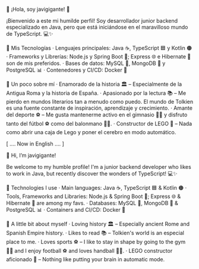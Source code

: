  👋 ¡Hola, soy javigigante! 🚀

¡Bienvenido a este mi humilde perfil! Soy desarrollador junior backend especializado en Java, pero que está iniciándose en el maravilloso mundo de TypeScript. 💻✨


  🚀 Mis Tecnologías
· Lenguajes principales: Java ☕️, TypeScript 🟦 y Kotlin 🟠
· Frameworks y Librerías: Node.js y Spring Boot 🌱; Express 🌐 e Hibernate 🐻 son de mis preferidos.
· Bases de datos: MySQL 🐬, MongoDB 🍃 y PostgreSQL 📊
· Contenedores y CI/CD: Docker 🐳


  🌟 Un poco sobre mí
· Enamorado de la historia 🏛️ – Especialmente de la Antigua Roma y la historia de España. 
· Apasionado por la lectura 📚 – Me pierdo en mundos literarios tan a menudo como puedo. El mundo de Tolkien es una fuente constante de inspiración, aprendizaje y crecimiento.
· Amante del deporte ⚽ – Me gusta mantenerme activo en el gimnasio 🏋️‍♂️ y disfruto tanto del fútbol ⚽ como del balonmano 🤾‍♂️.
· Constructor de LEGO 🧱 – Nada como abrir una caja de Lego y poner el cerebro en modo automático.


[ .... Now in English .... ] 

  👋 Hi, I’m javigigante!

Be welcome to my humble profile! I'm a junior backend developer who likes to work in Java, but recently discover the wonders of TypeScript! 💻✨

  🚀 Technologies I use
· Main languages: Java ☕️, TypeScript 🟦 & Kotlin 🟠
· Tools, Frameworks and Libraries: Node.js & Spring Boot 🌱; Express 🌐 & Hibernate 🐻 are among my favs.
· Databases: MySQL 🐬, MongoDB 🍃 & PostgreSQL 📊
· Containers and CI/CD: Docker 🐳

  🌟 A little bit about myself
· Loving history 🏛️ – Especially ancient Rome and Spanish Empire history. 
· Likes to read 📚 – Tolkien's world is an especial place to me. 
· Loves sports ⚽ – I like to stay in shape by going to the gym 🏋️‍♂️ and I enjoy football ⚽ and loves handball 🤾‍♂️.
· LEGO constructor aficionado 🧱 – Nothing like putting your brain in automatic mode.

<!---
javigigante/javigigante is a ✨ special ✨ repository because its `README.md` (this file) appears on your GitHub profile.
You can click the Preview link to take a look at your changes.
--->
